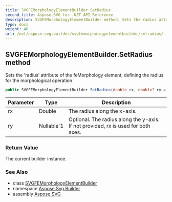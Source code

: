 ```yaml
---
title: SVGFEMorphologyElementBuilder.SetRadius
second_title: Aspose.SVG for .NET API Reference
description: SVGFEMorphologyElementBuilder method. Sets the radius attribute of the feMorphology element defining the radius for the morphological operation
type: docs
weight: 40
url: /net/aspose.svg.builder/svgfemorphologyelementbuilder/setradius/
---
```

## SVGFEMorphologyElementBuilder.SetRadius method

Sets the 'radius' attribute of the feMorphology element, defining the radius for the morphological operation.

```csharp
public SVGFEMorphologyElementBuilder SetRadius(double rx, double? ry = null)
```

| Parameter | Type | Description |
| --- | --- | --- |
| rx | Double | The radius along the x-axis. |
| ry | Nullable`1 | Optional. The radius along the y-axis. If not provided, rx is used for both axes. |

### Return Value

The current builder instance.

### See Also

* class [SVGFEMorphologyElementBuilder](../)
* namespace [Aspose.Svg.Builder](../../../aspose.svg.builder/)
* assembly [Aspose.SVG](../../../)
